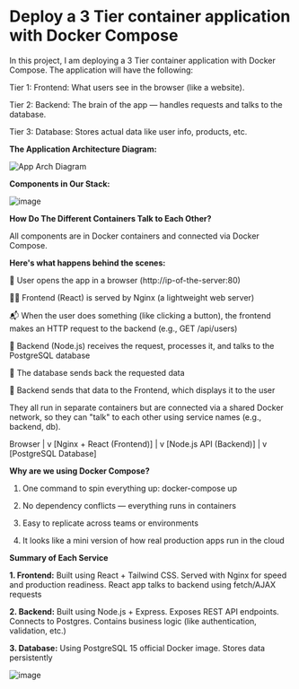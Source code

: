 # Deploy a 3 Tier container application with Docker Compose
 
In this project, I am deploying a 3 Tier container application with Docker Compose. The application will have the following:

Tier 1: Frontend: What users see in the browser (like a website).

Tier 2: Backend: The brain of the app — handles requests and talks to the database.

Tier 3: Database: Stores actual data like user info, products, etc.

**The Application Architecture Diagram:**

![App Arch Diagram](https://github.com/user-attachments/assets/abbd9a5f-f6be-4a53-be8f-b7767e0cad0f)

**Components in Our Stack:**

![image](https://github.com/user-attachments/assets/ee808b97-a2c1-4f1c-a40d-9f6b3ad478cf)

**How Do The Different Containers Talk to Each Other?**

All components are in Docker containers and connected via Docker Compose.

**Here's what happens behind the scenes:**

👩 User opens the app in a browser (http://ip-of-the-server:80)

🧑‍🎨 Frontend (React) is served by Nginx (a lightweight web server)

📬 When the user does something (like clicking a button), the frontend makes an HTTP request to the backend (e.g., GET /api/users)

🧠 Backend (Node.js) receives the request, processes it, and talks to the PostgreSQL database

💾 The database sends back the requested data

🎨 Backend sends that data to the Frontend, which displays it to the user

They all run in separate containers but are connected via a shared Docker network, so they can "talk" to each other using service names (e.g., backend, db).

Browser
   |
   v
[Nginx + React (Frontend)]
   |
   v
[Node.js API (Backend)]
   |
   v
[PostgreSQL Database]

**Why are we using Docker Compose?**

1. One command to spin everything up: docker-compose up

2. No dependency conflicts — everything runs in containers

3. Easy to replicate across teams or environments

4. It looks like a mini version of how real production apps run in the cloud

**Summary of Each Service**

**1. Frontend:** Built using React + Tailwind CSS. Served with Nginx for speed and production readiness. React app talks to backend using fetch/AJAX requests

**2. Backend:** Built using Node.js + Express. Exposes REST API endpoints. Connects to Postgres. Contains business logic (like authentication, validation, etc.)

**3. Database:** Using PostgreSQL 15 official Docker image. Stores data persistently

![image](https://github.com/user-attachments/assets/d11f159b-3bfa-4def-b968-622b4f359482)


